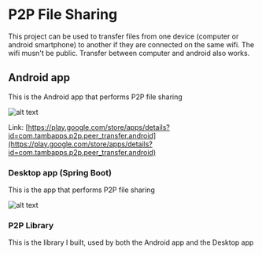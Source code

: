 # P2P File Sharing

This project can be used to transfer files from one device (computer or android smartphone) to another if they are connected on the same wifi. The wifi musn't be public. 
Transfer between computer and android also works.

## Android app

This is the Android app that performs P2P file sharing

![alt text](https://raw.githubusercontent.com/nelson888/P2P-File-Sharing/master/screenshots/android.png)

Link: [https://play.google.com/store/apps/details?id=com.tambapps.p2p.peer_transfer.android](https://play.google.com/store/apps/details?id=com.tambapps.p2p.peer_transfer.android)

### Desktop app (Spring Boot)

This is the app that performs P2P file sharing

![alt text](https://raw.githubusercontent.com/nelson888/P2P-File-Sharing/master/screenshots/desktop.png)

### P2P Library

This is the library I built, used by both the Android app and the Desktop app

